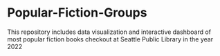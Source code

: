 # Popular-Fiction-Groups
This repository includes data visualization and interactive dashboard of most popular fiction books checkout at Seattle Public Library in the year 2022
